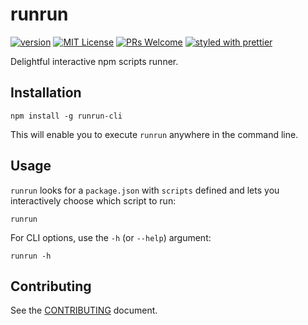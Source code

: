 # runrun

[![version](https://img.shields.io/npm/v/runrun-cli?style=flat-square)](http://npm.im/runrun-cli)
[![MIT License](https://img.shields.io/npm/l/runrun-cli?style=flat-square)](http://opensource.org/licenses/MIT)
[![PRs Welcome](https://img.shields.io/badge/PRs-welcome-brightgreen?style=flat-square)](http://makeapullrequest.com)
[![styled with prettier](https://img.shields.io/badge/styled_with-prettier-ff69b4.svg?style=flat-square)](https://github.com/prettier/prettier)

Delightful interactive npm scripts runner.

## Installation

```shell
npm install -g runrun-cli
```

This will enable you to execute `runrun` anywhere in the command line.

## Usage

`runrun` looks for a `package.json` with `scripts` defined and lets you interactively choose which script to run:

```shell
runrun
```

For CLI options, use the `-h` (or `--help`) argument:

```shell
runrun -h
```

## Contributing

See the [CONTRIBUTING](CONTRIBUTING.md) document.
